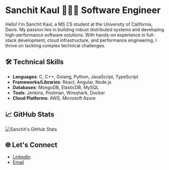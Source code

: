 # Sanchit Kaul 👨🏻‍💻 Software Engineer

Hello! I'm Sanchit Kaul, a MS CS student at the University of California, Davis. My passion lies in building robust distributed systems and developing high-performance software solutions. With hands-on experience in full-stack development, cloud infrastructure, and performance engineering, I thrive on tackling complex technical challenges.

## 🛠️ Technical Skills

- **Languages**: C, C++, Golang, Python, JavaScript, TypeScript
- **Frameworks/Libraries**: React, Angular, Node.js
- **Databases**: MongoDB, ElasticDB, MySQL
- **Tools**: Jenkins, Postman, Wireshark, Docker
- **Cloud Platforms**: AWS, Microsoft Azure


## 📈 GitHub Stats

![Sanchit's GitHub Stats](https://github-readme-stats.vercel.app/api?username=SanchitKaul&show_icons=true&theme=radical)

## 🌐 Let's Connect

- [LinkedIn](https://linkedin.com/in/sanchit-kaul-24b487147)
- [Email](mailto:kaulsanchit99@gmail.com)
